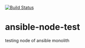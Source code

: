 [![Build Status](https://dev.azure.com/ArnoldClark/dpd/_apis/build/status/ac-obair.ansible-node-test?branchName=main)](https://dev.azure.com/ArnoldClark/dpd/_build/latest?definitionId=598&branchName=main)
# ansible-node-test
testing node of ansible monolith
